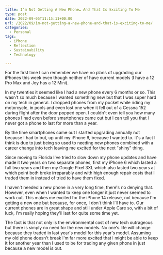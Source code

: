 ```yaml
---
title: I’m Not Getting A New Phone… And That Is Exciting To Me
type: post
date: 2022-09-05T11:15:11+00:00
url: /2022/09/im-not-getting-a-new-phone-and-that-is-exciting-to-me/
categories:
  - Personal
tags:
  - iPhone
  - Reflection
  - Sustainability
  - Technology

---
```

For the first time I can remember we have no plans of upgrading our iPhones this week even though neither of have current models (I have a 12 Pro Max and Joy has a 12 Mini).

In my twenties it seemed like I had a new phone every 6 months or so. This wasn't so much because I wanted something new but that I was super hard on my tech in general. I dropped phones from my pocket while riding my motorcycle, in pools and even lost one when it fell out of a Cessna 152 during flight after the door popped open. I couldn't even tell you how many phones I had even before smartphones came out but I can tell you that I never got a phone to last for more than a year.

By the time smartphones came out I started upgrading annually not because I had to but, up until my iPhone 6, because I wanted to. It's a fact I think is due to just being so used to needing new phones combined with a career change into tech leaving me excited for the next "shiny" thing.

Since moving to Florida I've tried to slow down my phone updates and have made it two years on two separate phones, first my iPhone 6 which lasted a full two years and then my Google Pixel 3XL which also lasted two years at which point both broke irreparably and with high enough repair costs that I traded them in instead of tried to have them fixed.

I haven't needed a new phone in a very long time, there's no denying that. However, even when I wanted to keep one longer it just never seemed to work out. This makes me excited for the iPhone 14 release, not because I'm getting a new one but because, for once, I don't think I'll have to. Our current phones are in great shape and still under Apple Care so, with a bit of luck, I'm really hoping they'll last for quite some time yet.

The fact is that not only is the environmental cost of new tech outrageous but there is simply no need for the new models. No one's life will change because they traded in last year's model for this year's model. Assuming my old phone doesn't break I'm far more excited that I might be able to keep it for another year than I used to be for trading any given phone in just because a new model is out.